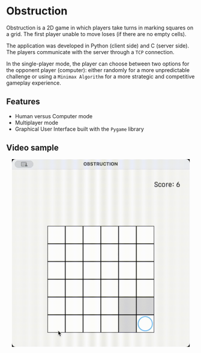 # Obstruction

Obstruction is a 2D game in which players take turns in marking squares on a grid. The first player unable to move loses (if there are no empty cells).

The application was developed in Python (client side) and C (server side). The players communicate with the server through a ```TCP``` connection.

In the single-player mode, the player can choose between two options for the opponent player (computer): either randomly for a more unpredictable challenge or using a ```Minimax Algorithm``` for a more strategic and competitive gameplay experience.

## Features
- Human versus Computer mode
- Multiplayer mode
- Graphical User Interface built with the ```Pygame``` library

 ## Video sample

 <p align="center">
  <img src="https://github.com/VladutPasare/Obstruction/blob/main/sample.gif" height="500""/>
 </p>
